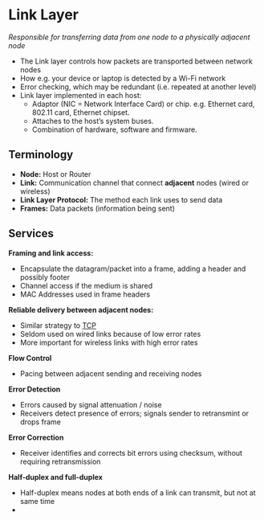 # Link Layer
*Responsible for transferring data from one node to a physically adjacent node*
- The Link layer controls how packets are transported between network nodes
- How e.g. your device or laptop is detected by a Wi-Fi network
- Error checking, which may be redundant (i.e. repeated at another level)
- Link layer implemented in each host:
	- Adaptor (NIC = Network Interface Card) or chip.  e.g. Ethernet card, 802.11 card, Ethernet chipset. 
	- Attaches to the host’s system buses.
	- Combination of hardware, software and firmware.
## Terminology
- **Node:** Host or Router
- **Link:** Communication channel that connect **adjacent** nodes (wired or wireless)
- **Link Layer Protocol:** The method each link uses to send data
- **Frames:** Data packets (information being sent)

## Services
**Framing and link access:**
- Encapsulate the datagram/packet into a frame, adding a header and possibly footer
- Channel access if the medium is shared
- MAC Addresses used in frame headers

**Reliable delivery between adjacent nodes:**
- Similar strategy to [TCP](TCP.md)
- Seldom used on wired links because of low error rates
- More important for wireless links with high error rates

**Flow Control**
- Pacing between adjacent sending and receiving nodes

**Error Detection**
- Errors caused by signal attenuation / noise
- Receivers detect presence of errors; signals sender to retransmint or drops frame

**Error Correction**
- Receiver identifies and corrects bit errors using checksum, without requiring retransmission

**Half-duplex and full-duplex**
- Half-duplex means nodes at both ends of a link can transmit, but not at same time
- 